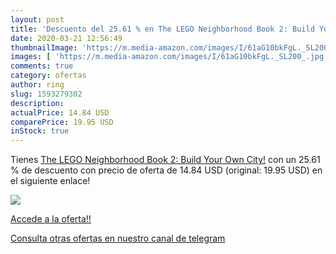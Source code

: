 ```yaml
---
layout: post
title: 'Descuento del 25.61 % en The LEGO Neighborhood Book 2: Build Your'
date: 2020-03-21 12:56:49
thumbnailImage: 'https://m.media-amazon.com/images/I/61aG10bkFgL._SL200_.jpg'
images: [ 'https://m.media-amazon.com/images/I/61aG10bkFgL._SL200_.jpg' ]
comments: true
category: ofertas
author: ring
slug: 1593279302
description:
actualPrice: 14.84 USD
comparePrice: 19.95 USD
inStock: true
---
```


Tienes [The LEGO Neighborhood Book 2: Build Your Own City!](https://www.amazon.com/dp/1593279302/?tag=redken08-20) con un 25.61 % de descuento con precio de oferta de 14.84 USD (original: 19.95 USD) en el siguiente enlace!

[![](https://m.media-amazon.com/images/I/61aG10bkFgL._SL200_.jpg)](https://www.amazon.com/dp/1593279302/?tag=redken08-20)

[Accede a la oferta!!](https://www.amazon.com/dp/1593279302/?tag=redken08-20)

[Consulta otras ofertas en nuestro canal de telegram](https://t.me/s/ofertas25)
